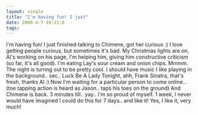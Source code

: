 ```yaml
---
layout: single
title: "I'm having fun! I just"
date: 2000-4-7 19:21:0
tags: 
---
```


I'm having fun! I just finished talking to Chimene, got her curious :) I love getting people curious, but sometimes it's bad. My Christmas lights are on, Al's working on his page, I'm helping him, giving him constructive criticism (so far, it's all good). I'm eating Lay's sour cream and onion chips. Mmmm. The night is turnng out to be pretty cool. I should have music I like playing in the background.. sec.. Luck Be A Lady Tonight, ahh, Frank Sinatra, that's fresh, thanks Al :) Now I'm waiting for a particular person to come online.. (toe tapping action is heard as Jason.. taps his toes on the ground) And Chimene is back. 3 minutes till.. yay.. I'm so proud of myself. 1 week, I never would have imagined I could do this for 7 days.. and like it! Yes, I like it, very much!

